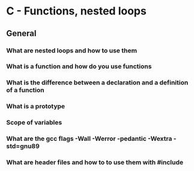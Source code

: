 # C - Functions, nested loops
## General
### What are nested loops and how to use them
### What is a function and how do you use functions
### What is the difference between a declaration and a definition of a function
### What is a prototype
### Scope of variables
### What are the gcc flags -Wall -Werror -pedantic -Wextra -std=gnu89
### What are header files and how to to use them with #include 

